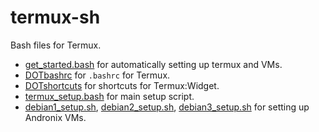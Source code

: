 # termux-sh
Bash files for Termux.
- [get_started.bash](get_started.bash) for automatically setting up termux and VMs.
- [DOTbashrc](DOTbashrc) for `.bashrc` for Termux.
- [DOTshortcuts](DOTshortcuts) for shortcuts for Termux:Widget.
- [termux_setup.bash](termux_setup.bash) for main setup script.
- [debian1_setup.sh](debian1_setup.sh), [debian2_setup.sh](debian2_setup.sh), [debian3_setup.sh](debian3_setup.sh) for setting up Andronix VMs.